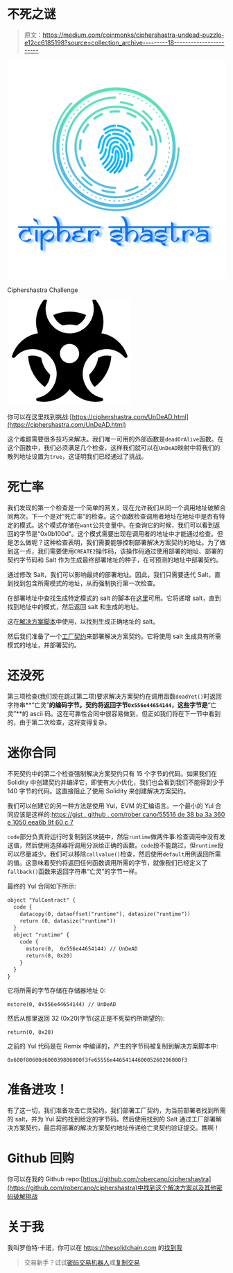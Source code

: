 # 不死之谜

> 原文：<https://medium.com/coinmonks/ciphershastra-undead-puzzle-e12cc6185198?source=collection_archive---------18----------------------->

![](img/7537276fa100d13aeb8733c30a540f21.png)

Ciphershastra Challenge

![](img/50bf7988c854dbca9af87d7e0eb1caf2.png)

你可以在这里找到挑战:[https://ciphershastra.com/UnDeAD.html](https://ciphershastra.com/UnDeAD.html)

这个难题需要很多技巧来解决。我们唯一可用的外部函数是`deadOrAlive`函数。在这个函数中，我们必须满足几个检查，这样我们就可以在`UnDeAD`映射中将我们的散列地址设置为`true`，这证明我们已经通过了挑战。

# **死亡率**

我们发现的第一个检查是一个简单的网关，现在允许我们从同一个调用地址破解合同两次。下一个是对“死亡率”的检查。这个函数检查调用者地址在地址中是否有特定的模式。这个模式存储在`want`公共变量中。在查询它的时候，我们可以看到返回的字节是“0x0b100d”。这个模式需要出现在调用者的地址中才能通过检查。但是怎么做呢？这种检查表明，我们需要能够控制部署解决方案契约的地址。为了做到这一点，我们需要使用`CREATE2`操作码，该操作码通过使用部署的地址、部署的契约字节码和 Salt 作为生成最终部署地址的种子，在可预测的地址中部署契约。

通过修改 Salt，我们可以影响最终的部署地址。因此，我们只需要迭代 Salt，直到找到包含所需模式的地址，从而强制执行第一次检查。

在部署地址中查找生成特定模式的 salt 的脚本在[这里](https://gist.github.com/robercano/scripts/utils/findAddress.ts)可用。它将递增 salt，直到找到地址中的模式，然后返回 salt 和生成的地址。

这在[解决方案脚本](https://gist.github.com/robercano/tasks/solveUndead.ts)中使用，以找到生成正确地址的 salt。

然后我们准备了一个[工厂契约](https://gist.github.com/robercano/contracts/solutions/UndeadSolutionFactory.sol)来部署解决方案契约。它将使用 salt 生成具有所需模式的地址，并部署契约。

# **还没死**

第三项检查(我们现在跳过第二项)要求解决方案契约在调用函数`deadYet()`时返回字符串**“亡灵”**的编码字节。契约将返回字节`0x556e44654144`，这些字节是**“亡灵”**的 ascii 码。这在可靠性合同中很容易做到，但正如我们将在下一节中看到的，由于第二次检查，这将变得复杂。

# **迷你合同**

不死契约中的第二个检查强制解决方案契约只有 15 个字节的代码。如果我们在 Solidity 中创建契约并编译它，即使有大小优化，我们也会看到我们不能得到少于 140 字节的代码。这直接阻止了使用 Solidity 来创建解决方案契约。

我们可以创建它的另一种方法是使用 Yul，EVM 的汇编语言。一个最小的 Yul 合同应该是这样的:[https://gist . github . com/rober cano/55516 de 38 ba 3a 360 e 1050 eea6b 9f 60 c 7](https://gist.github.com/robercano/55516de38ba3a360e1050eea6b9f60c7)

`code`部分负责将运行时复制到区块链中，然后`runtime`做两件事:检查调用中没有发送值，然后使用选择器将调用分派给正确的函数。`code`段不能跳过，但`runtime`段可以尽量减少。我们可以移除`callvalue()`检查，然后使用`default`用例返回所需的值。这意味着契约将返回任何函数调用所需的字节，就像我们已经定义了`fallback()`函数来返回字符串“亡灵”的字节一样。

最终的 Yul 合同如下所示:

```
object "YulContract" {
  code {
    datacopy(0, dataoffset("runtime"), datasize("runtime"))
    return (0, datasize("runtime"))
  }
  object "runtime" {
    code {
      mstore(0,  0x556e44654144) // UnDeAD
      return(0, 0x20)
    }
  }
}
```

它将所需的字节存储在存储器地址 0:

```
mstore(0, 0x556e44654144) // UnDeAD
```

然后从那里返回 32 (0x20)字节(这正是不死契约所期望的):

```
return(0, 0x20)
```

之前的 Yul 代码是在 Remix 中编译的，产生的字节码被复制到解决方案脚本中:

```
0x600f80600d600039806000f3fe65556e4465414460005260206000f3
```

# **准备进攻！**

有了这一切，我们准备攻击亡灵契约。我们部署工厂契约，为当前部署者找到所需的 salt，并为 Yul 契约找到给定的字节码。然后使用找到的 Salt 通过工厂部署解决方案契约，最后将部署的解决方案契约地址传递给亡灵契约验证提交。瞧啊！

# Github 回购

你可以在我的 Github repo:[https://github.com/robercano/ciphershastra](https://github.com/robercano/ciphershastra)中找到这个解决方案以及其他密码破解挑战

# 关于我

我叫罗伯特·卡诺，你可以在 https://thesolidchain.com 的[找到我](https://thesolidchain.com)

> 交易新手？试试[密码交易机器人](/coinmonks/crypto-trading-bot-c2ffce8acb2a)或[复制交易](/coinmonks/top-10-crypto-copy-trading-platforms-for-beginners-d0c37c7d698c)